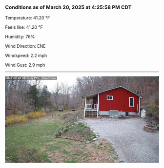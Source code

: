 ### Conditions as of March 20, 2025 at 4:25:58 PM CDT 

Temperature: 41.20 &deg;F

Feels like: 41.20 &deg;F

Humidity: 76%

Wind Direction: ENE

Windspeed: 2.2 mph

Wind Gust: 2.9 mph

---

<img src="./images/latest.jpeg"/>

